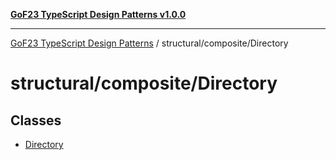 [**GoF23 TypeScript Design Patterns v1.0.0**](../../../README.md)

***

[GoF23 TypeScript Design Patterns](../../../README.md) / structural/composite/Directory

# structural/composite/Directory

## Classes

- [Directory](classes/Directory.md)

